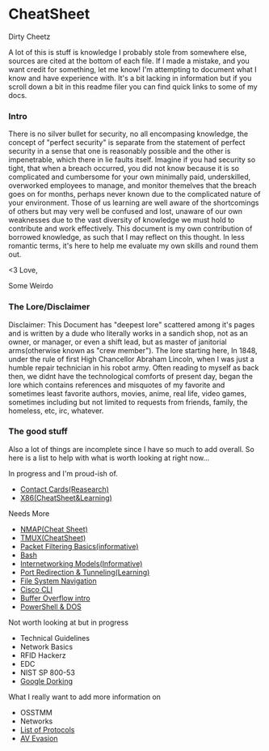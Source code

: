 # CheatSheet

Dirty Cheetz


 A lot of this is stuff is knowledge I probably stole from somewhere else, sources are cited at the bottom of each  file. If I made a mistake, and you want credit for something, let me know! I'm attempting to document what I know and have experience with. It's a bit lacking in information but if you scroll down a bit in this readme filer you can find quick links to some of my docs.
 
 
### Intro

There is no silver bullet for security, no all encompasing knowledge, the concept of "perfect security" is separate from the statement of perfect security in a sense that one is reasonably possible and the other is impenetrable, which there in lie faults itself. Imagine if you had security so tight, that when a breach occurred, you did not know because it is so complicated and cumbersome for your own minimally paid, underskilled, overworked employees to manage, and monitor themelves that the breach goes on for months, perhaps never known due to the complicated nature of your environment. Those of us learning are well aware of the shortcomings of others but may very well be confused and lost, unaware of our own weaknesses due to the vast diversity of knowledge we must hold to contribute and work effectively. This document is my own contribution of borrowed knowledge, as such that I may reflect on this thought. In less romantic terms, it's here to help me evaluate my own skills and round them out. 

<3 Love,

Some Weirdo


### The Lore/Disclaimer
 Disclaimer: This Document has "deepest lore" scattered among it's pages and is written  by a dude who literally works in a sandich shop, not as an owner, or manager, or even a shift lead, but as master of janitorial arms(otherwise known as "crew member"). The lore starting here, In 1848, under the rule of first High Chancellor Abraham Lincoln, when I was just a humble repair technician in his robot army. Often reading to myself as back then, we didnt have the technological comforts of present day, began the lore which contains references and misquotes of my favorite and sometimes least favorite authors, movies, anime, real life, video games, sometimes including but not limited to requests from friends, family, the homeless, etc, irc, whatever.


### The good stuff
Also a lot of things are incomplete since I have so much to add overall. So here is a list to help with what is worth looking at right now...

In progress and I'm proud-ish of.
- [Contact Cards(Reasearch)](https://github.com/64nYm3d3/CheatSheet/blob/master/RFID/Contact%20Cards.md)
- [X86(CheatSheet&Learning)](https://github.com/64nYm3d3/CheatSheet/blob/master/Languages/x86.md)

Needs More
- [NMAP(Cheat Sheet)](https://github.com/64nYm3d3/CheatSheet/blob/master/Tools/NMap.md)
- [TMUX(CheatSheet)](https://github.com/64nYm3d3/CheatSheet/blob/master/Tools/Tmux.md)
- [Packet Filtering Basics(informative)](https://github.com/64nYm3d3/CheatSheet/blob/master/Security/networks/PacketFiltering.md)
- [Bash](https://github.com/64nYm3d3/CheatSheet/blob/master/Languages/Bash.md)
- [Internetworking Models(Informative)](https://github.com/64nYm3d3/CheatSheet/blob/master/Networks/Technical/ICND1/Internetworking%20Models.md)
- [Port Redirection & Tunneling(Learning)](https://github.com/64nYm3d3/CheatSheet/blob/master/Security/Red/Learn%20some%20stuff/Port_Redirection_and_Tunneling.md)
- [File System Navigation](https://github.com/64nYm3d3/CheatSheet/blob/master/Security/Red/Learn%20some%20stuff/File_System_Navigation.md)
- [Cisco CLI](https://github.com/64nYm3d3/CheatSheet/blob/master/Networks/Command%20Line.md) 
- [Buffer Overflow intro](https://github.com/64nYm3d3/CheatSheet/blob/master/Security/Red/Learn%20some%20stuff/Buffer_Overflow_Intro.md)
- [PowerShell & DOS](https://github.com/64nYm3d3/CheatSheet/blob/master/Languages/PowerShell_%26_DOS.md)


Not worth looking at but in progress
- Technical Guidelines
- Network Basics
- RFID Hackerz
- EDC
- NIST SP 800-53
- [Google Dorking](https://github.com/64nYm3d3/CheatSheet/blob/master/OSINT/Google_Dorking.md)

What I really want to add more information on
- OSSTMM
- Networks
- [List of Protocols](https://github.com/64nYm3d3/CheatSheet/tree/master/Networks/Protocols)
- [AV Evasion](https://github.com/64nYm3d3/CheatSheet/blob/master/Security/Red/AV_Evasion.md)
